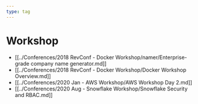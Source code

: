 ```yaml
---
type: tag
---
```

# Workshop

- [[../Conferences/2018 RevConf - Docker Workshop/namer/Enterprise-grade company name generator.md]]
- [[../Conferences/2018 RevConf - Docker Workshop/Docker Workshop Overview.md]]
- [[../Conferences/2020 Jan - AWS Workshop/AWS Workshop Day 2.md]]
- [[../Conferences/2020 Aug - Snowflake Workshop/Snowflake Security and RBAC.md]]
